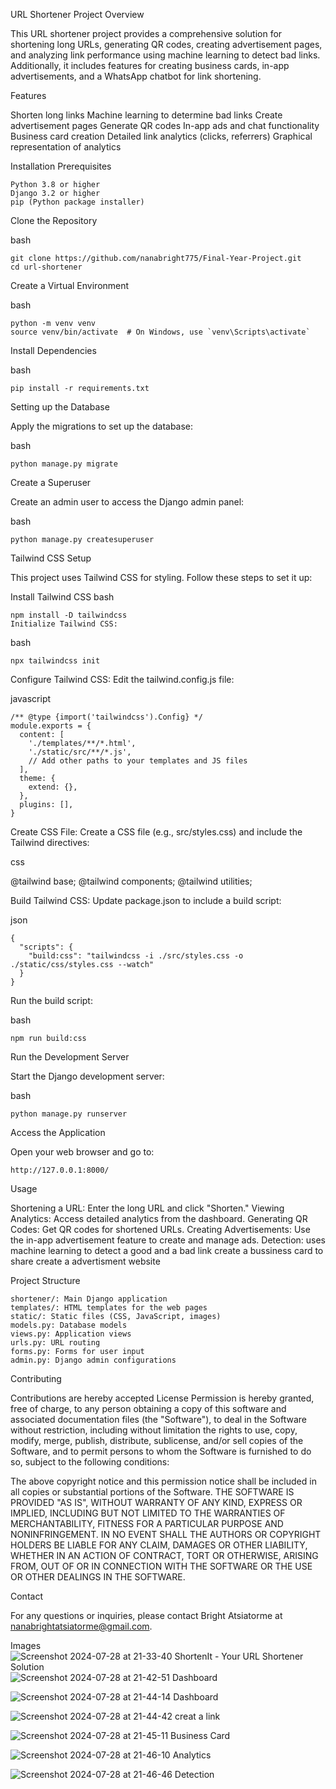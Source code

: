 URL Shortener Project
Overview

This URL shortener project provides a comprehensive solution for shortening long URLs, generating QR codes, creating advertisement pages,
and analyzing link performance using machine learning to detect bad links. Additionally, it includes features for creating business cards, 
in-app advertisements, and a WhatsApp chatbot for link shortening.

Features

  Shorten long links
  Machine learning to determine bad links
  Create advertisement pages
  Generate QR codes
  In-app ads and chat functionality
  Business card creation
  Detailed link analytics (clicks, referrers)
  Graphical representation of analytics

Installation
Prerequisites

    Python 3.8 or higher
    Django 3.2 or higher
    pip (Python package installer)

Clone the Repository

bash

    git clone https://github.com/nanabright775/Final-Year-Project.git
    cd url-shortener

Create a Virtual Environment

bash

    python -m venv venv
    source venv/bin/activate  # On Windows, use `venv\Scripts\activate`

Install Dependencies

bash

    pip install -r requirements.txt

Setting up the Database

Apply the migrations to set up the database:

bash

    python manage.py migrate

Create a Superuser

Create an admin user to access the Django admin panel:

bash

    python manage.py createsuperuser

Tailwind CSS Setup

This project uses Tailwind CSS for styling. Follow these steps to set it up:

Install Tailwind CSS
bash
   
    npm install -D tailwindcss
    Initialize Tailwind CSS:

bash

    npx tailwindcss init

Configure Tailwind CSS:
Edit the tailwind.config.js file:

javascript

    /** @type {import('tailwindcss').Config} */
    module.exports = {
      content: [
        './templates/**/*.html',
        './static/src/**/*.js',
        // Add other paths to your templates and JS files
      ],
      theme: {
        extend: {},
      },
      plugins: [],
    }

Create CSS File:
Create a CSS file (e.g., src/styles.css) and include the Tailwind directives:

css

@tailwind base;
@tailwind components;
@tailwind utilities;

Build Tailwind CSS:
Update package.json to include a build script:

json

    {
      "scripts": {
        "build:css": "tailwindcss -i ./src/styles.css -o ./static/css/styles.css --watch"
      }
    }

Run the build script:

bash

    npm run build:css

Run the Development Server

Start the Django development server:

bash

    python manage.py runserver

Access the Application

Open your web browser and go to:


    http://127.0.0.1:8000/

Usage

  Shortening a URL: Enter the long URL and click "Shorten."
  Viewing Analytics: Access detailed analytics from the dashboard.
  Generating QR Codes: Get QR codes for shortened URLs.
  Creating Advertisements: Use the in-app advertisement feature to create and manage ads.
  Detection: uses machine learning to detect a good and a bad link
  create a bussiness card to share
  create a advertisment website

Project Structure

    shortener/: Main Django application
    templates/: HTML templates for the web pages
    static/: Static files (CSS, JavaScript, images)
    models.py: Database models
    views.py: Application views
    urls.py: URL routing
    forms.py: Forms for user input
    admin.py: Django admin configurations

Contributing

Contributions are hereby accepted 
License
Permission is hereby granted, free of charge, to any person obtaining a copy of this software and associated documentation files (the "Software"),
to deal in the Software without restriction, including without limitation the rights to use, copy, modify, merge, publish, distribute, sublicense, 
and/or sell copies of the Software, and to permit persons to whom the Software is furnished to do so, subject to the following conditions:

The above copyright notice and this permission notice shall be included in all copies or substantial portions of the Software.
THE SOFTWARE IS PROVIDED "AS IS", WITHOUT WARRANTY OF ANY KIND, EXPRESS OR IMPLIED, INCLUDING BUT NOT LIMITED TO THE WARRANTIES OF MERCHANTABILITY, 
FITNESS FOR A PARTICULAR PURPOSE AND NONINFRINGEMENT. IN NO EVENT SHALL THE AUTHORS OR COPYRIGHT HOLDERS BE LIABLE FOR ANY CLAIM, DAMAGES OR OTHER LIABILITY, 
WHETHER IN AN ACTION OF CONTRACT, TORT OR OTHERWISE, ARISING FROM, OUT OF OR IN CONNECTION WITH THE SOFTWARE OR THE USE OR OTHER DEALINGS IN THE SOFTWARE.

Contact

For any questions or inquiries, please contact Bright Atsiatorme at nanabrightatsiatorme@gmail.com.

Images
![Screenshot 2024-07-28 at 21-33-40 ShortenIt - Your URL Shortener Solution](https://github.com/user-attachments/assets/a9f7c9fc-e642-4c02-9868-61b035792208)
![Screenshot 2024-07-28 at 21-42-51 Dashboard](https://github.com/user-attachments/assets/8084ea89-3fbf-4b77-96b5-e8c33239bb86)

![Screenshot 2024-07-28 at 21-44-14 Dashboard](https://github.com/user-attachments/assets/c3da5101-ff68-4deb-9cc4-e0356d7068cc)

![Screenshot 2024-07-28 at 21-44-42 creat a link](https://github.com/user-attachments/assets/5501e56a-9a7b-4392-91b5-71872aca668b)

![Screenshot 2024-07-28 at 21-45-11 Business Card](https://github.com/user-attachments/assets/52a33491-4715-42b9-8532-5f88b87b4746)

![Screenshot 2024-07-28 at 21-46-10 Analytics](https://github.com/user-attachments/assets/303efc7a-9a27-4e97-bd59-7531cfa97074)

![Screenshot 2024-07-28 at 21-46-46 Detection](https://github.com/user-attachments/assets/718b0902-4b36-4872-a100-53c32c5079b2)


